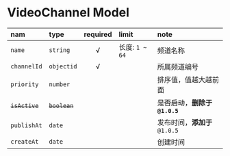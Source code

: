 # VideoChannel Model

nam            | type          | required | limit          | note
:------------- | :------------ | :------: | :------------- | :-------------------
`name`         | `string`      | √        | 长度: `1 ~ 64` | 频道名称
`channelId`    | `objectid`    | √        |                | 所属频道编号
`priority`     | `number`      |          |                | 排序值，值越大越前面
~~`isActive`~~ | ~~`boolean`~~ |          |                | ~~是否启动~~，**删除于 `@1.0.5`**
`publishAt`    | `date`        |          |                | 发布时间，**添加于** `@1.0.5`
`createAt`     | `date`        |          |                | 创建时间
